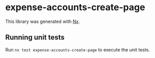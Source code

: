 # expense-accounts-create-page

This library was generated with [Nx](https://nx.dev).

## Running unit tests

Run `nx test expense-accounts-create-page` to execute the unit tests.
